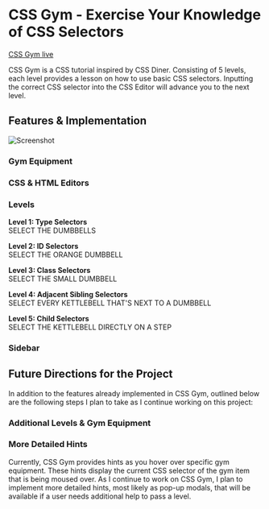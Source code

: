 # CSS Gym - Exercise Your Knowledge of CSS Selectors
[CSS Gym live](https://achen118.github.io/css-gym/)

CSS Gym is a CSS tutorial inspired by CSS Diner. Consisting of 5 levels, each level provides a lesson on how to use basic CSS selectors. Inputting the correct CSS selector into the CSS Editor will advance you to the next level.

## Features & Implementation

![Screenshot](http://res.cloudinary.com/malice/image/upload/v1503532237/AwesomeScreenshot-2017-08-23T23-46-37-067Z_vibo4k.gif)

### Gym Equipment
### CSS & HTML Editors
### Levels

**Level 1: Type Selectors**<br />
SELECT THE DUMBBELLS

**Level 2: ID Selectors**<br />
SELECT THE ORANGE DUMBBELL

**Level 3: Class Selectors**<br />
SELECT THE SMALL DUMBBELL

**Level 4: Adjacent Sibling Selectors**<br />
SELECT EVERY KETTLEBELL THAT'S NEXT TO A DUMBBELL

**Level 5: Child Selectors**<br />
SELECT THE KETTLEBELL DIRECTLY ON A STEP

### Sidebar

## Future Directions for the Project

In addition to the features already implemented in CSS Gym, outlined below are the following steps I plan to take as I continue working on this project:

### Additional Levels & Gym Equipment
### More Detailed Hints

Currently, CSS Gym provides hints as you hover over specific gym equipment. These hints display the current CSS selector of the gym item that is being moused over. As I continue to work on CSS Gym, I plan to implement more detailed hints, most likely as pop-up modals, that will be available if a user needs additional help to pass a level.
